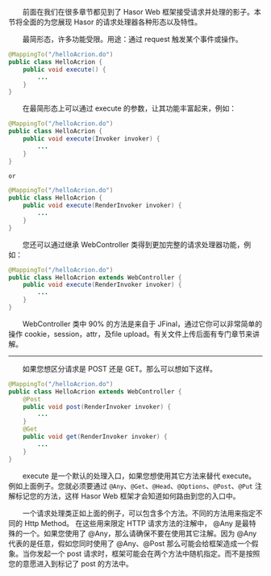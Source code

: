 &emsp;&emsp;前面在我们在很多章节都见到了 Hasor Web 框架接受请求并处理的影子。本节将全面的为您展现 Hasor 的请求处理器各种形态以及特性。

&emsp;&emsp;最简形态，许多功能受限。用途：通过 request 触发某个事件或操作。
```java
@MappingTo("/helloAcrion.do")
public class HelloAcrion {
    public void execute() {
        ...
    }
}
```

&emsp;&emsp;在最简形态上可以通过 execute 的参数，让其功能丰富起来，例如：
```java
@MappingTo("/helloAcrion.do")
public class HelloAcrion {
    public void execute(Invoker invoker) {
        ...
    }
}

or

@MappingTo("/helloAcrion.do")
public class HelloAcrion {
    public void execute(RenderInvoker invoker) {
        ...
    }
}
```

&emsp;&emsp;您还可以通过继承 WebController 类得到更加完整的请求处理器功能，例如：
```java
@MappingTo("/helloAcrion.do")
public class HelloAcrion extends WebController {
    public void execute(RenderInvoker invoker) {
        ...
    }
}
```

&emsp;&emsp;WebController 类中 90% 的方法是来自于 JFinal，通过它你可以非常简单的操作 cookie，session，attr，及file upload。有关文件上传后面有专门章节来讲解。

----

&emsp;&emsp;如果您想区分请求是 POST 还是 GET。那么可以想如下这样。
```java
@MappingTo("/helloAcrion.do")
public class HelloAcrion extends WebController {
    @Post
    public void post(RenderInvoker invoker) {
        ...
    }
    @Get
    public void get(RenderInvoker invoker) {
        ...
    }
}
```

&emsp;&emsp;execute 是一个默认的处理入口，如果您想使用其它方法来替代 execute。例如上面例子。您就必须要通过 `@Any`、`@Get`、`@Head`、`@Options`、`@Post`、`@Put` 注解标记您的方法，这样 Hasor Web 框架才会知道如何路由到您的入口中。

&emsp;&emsp;一个请求处理类正如上面的例子，可以包含多个方法。不同的方法用来指定不同的 Http Method。 在这些用来限定 HTTP 请求方法的注解中， @Any 是最特殊的一个。如果您使用了 @Any，那么请确保不要在使用其它注解。因为 @Any 代表的是任意，假如您同时使用了 @Any、@Post 那么可能会给框架造成一个假象。当你发起一个 post 请求时，框架可能会在两个方法中随机指定。而不是按照您的意愿进入到标记了 post 的方法中。

